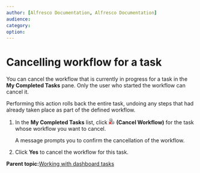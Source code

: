 ```yaml
---
author: [Alfresco Documentation, Alfresco Documentation]
audience: 
category: 
option: 
---
```


# Cancelling workflow for a task

You can cancel the workflow that is currently in progress for a task in the **My Completed Tasks** pane. Only the user who started the workflow can cancel it.

Performing this action rolls back the entire task, undoing any steps that had already taken place as part of the defined workflow.

1.  In the **My Completed Tasks** list, click ![Cancel Workflow](../images/im-dshbd_cancelworkflow.png) **\(Cancel Workflow\)** for the task whose workflow you want to cancel.

    A message prompts you to confirm the cancellation of the workflow.

2.  Click **Yes** to cancel the workflow for this task.


**Parent topic:**[Working with dashboard tasks](../concepts/cuh-dashboard-task.md)


